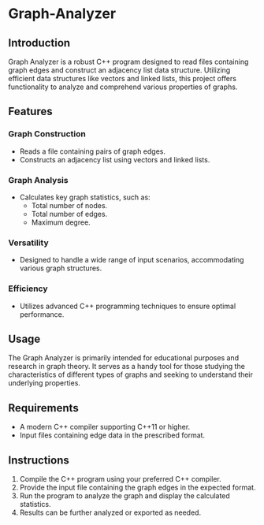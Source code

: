 # Graph-Analyzer
## Introduction
Graph Analyzer is a robust C++ program designed to read files containing graph edges and construct an adjacency list data structure. Utilizing efficient data structures like vectors and linked lists, this project offers functionality to analyze and comprehend various properties of graphs.

## Features

### Graph Construction
- Reads a file containing pairs of graph edges.
- Constructs an adjacency list using vectors and linked lists.

### Graph Analysis
- Calculates key graph statistics, such as:
  - Total number of nodes.
  - Total number of edges.
  - Maximum degree.

### Versatility
- Designed to handle a wide range of input scenarios, accommodating various graph structures.

### Efficiency
- Utilizes advanced C++ programming techniques to ensure optimal performance.

## Usage
The Graph Analyzer is primarily intended for educational purposes and research in graph theory. It serves as a handy tool for those studying the characteristics of different types of graphs and seeking to understand their underlying properties.

## Requirements
- A modern C++ compiler supporting C++11 or higher.
- Input files containing edge data in the prescribed format.

## Instructions
1. Compile the C++ program using your preferred C++ compiler.
2. Provide the input file containing the graph edges in the expected format.
3. Run the program to analyze the graph and display the calculated statistics.
4. Results can be further analyzed or exported as needed.
